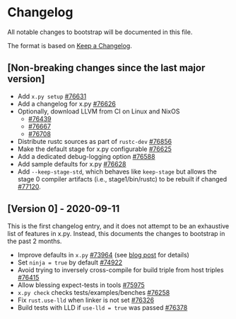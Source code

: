 # Changelog

All notable changes to bootstrap will be documented in this file.

The format is based on [Keep a Changelog](https://keepachangelog.com/en/1.0.0/).

## [Non-breaking changes since the last major version]

- Add `x.py setup` [#76631](https://github.com/rust-lang/rust/pull/76631)
- Add a changelog for x.py [#76626](https://github.com/rust-lang/rust/pull/76626)
- Optionally, download LLVM from CI on Linux and NixOS
  + [#76439](https://github.com/rust-lang/rust/pull/76349)
  + [#76667](https://github.com/rust-lang/rust/pull/76667)
  + [#76708](https://github.com/rust-lang/rust/pull/76708)
- Distribute rustc sources as part of `rustc-dev` [#76856](https://github.com/rust-lang/rust/pull/76856)
- Make the default stage for x.py configurable [#76625](https://github.com/rust-lang/rust/pull/76625)
- Add a dedicated debug-logging option [#76588](https://github.com/rust-lang/rust/pull/76588)
- Add sample defaults for x.py [#76628](https://github.com/rust-lang/rust/pull/76628)
- Add `--keep-stage-std`, which behaves like `keep-stage` but allows the stage
  0 compiler artifacts (i.e., stage1/bin/rustc) to be rebuilt if changed
  [#77120](https://github.com/rust-lang/rust/pull/77120).


## [Version 0] - 2020-09-11

This is the first changelog entry, and it does not attempt to be an exhaustive list of features in x.py.
Instead, this documents the changes to bootstrap in the past 2 months.

- Improve defaults in `x.py` [#73964](https://github.com/rust-lang/rust/pull/73964)
  (see [blog post] for details)
- Set `ninja = true` by default [#74922](https://github.com/rust-lang/rust/pull/74922)
- Avoid trying to inversely cross-compile for build triple from host triples [#76415](https://github.com/rust-lang/rust/pull/76415)
- Allow blessing expect-tests in tools [#75975](https://github.com/rust-lang/rust/pull/75975)
- `x.py check` checks tests/examples/benches [#76258](https://github.com/rust-lang/rust/pull/76258)
- Fix `rust.use-lld` when linker is not set [#76326](https://github.com/rust-lang/rust/pull/76326)
- Build tests with LLD if `use-lld = true` was passed [#76378](https://github.com/rust-lang/rust/pull/76378)

[blog post]: https://blog.rust-lang.org/inside-rust/2020/08/30/changes-to-x-py-defaults.html
